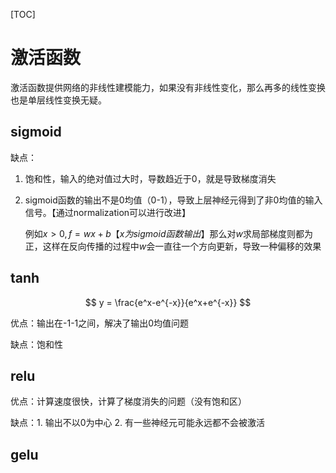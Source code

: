 [TOC]

# 激活函数

激活函数提供网络的非线性建模能力，如果没有非线性变化，那么再多的线性变换也是单层线性变换无疑。

## sigmoid

缺点：

1. 饱和性，输入的绝对值过大时，导数趋近于0，就是导致梯度消失

2. sigmoid函数的输出不是0均值（0-1），导致上层神经元得到了非0均值的输入信号。【通过normalization可以进行改进】 

   例如$x>0, f=wx+b$【$x为sigmoid函数输出$】那么对$w$求局部梯度则都为正，这样在反向传播的过程中$w$会一直往一个方向更新，导致一种偏移的效果



## tanh

$$
y = \frac{e^x-e^{-x}}{e^x+e^{-x}}
$$

优点：输出在-1-1之间，解决了输出0均值问题

缺点：饱和性



## relu

优点：计算速度很快，计算了梯度消失的问题（没有饱和区）

缺点：1. 输出不以0为中心 2. 有一些神经元可能永远都不会被激活



## gelu